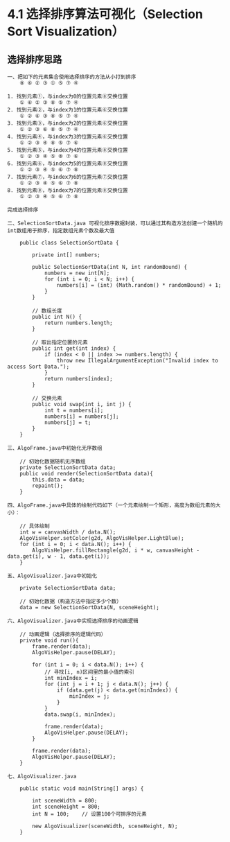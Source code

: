 # 4.1 选择排序算法可视化（Selection Sort Visualization）

## 选择排序思路

    一、把如下的元素集合使用选择排序的方法从小打到排序
        ⑧ ⑥ ② ③ ① ⑤ ⑦ ④
        
    1. 找到元素①，与index为0的位置元素⑧交换位置
        ① ⑥ ② ③ ⑧ ⑤ ⑦ ④        
    2. 找到元素②，与index为1的位置元素⑥交换位置    
        ① ② ⑥ ③ ⑧ ⑤ ⑦ ④
    3. 找到元素③，与index为2的位置元素⑥交换位置
        ① ② ③ ⑥ ⑧ ⑤ ⑦ ④    
    4. 找到元素④，与index为3的位置元素⑥交换位置
        ① ② ③ ④ ⑧ ⑤ ⑦ ⑥
    5. 找到元素⑤，与index为4的位置元素⑧交换位置
        ① ② ③ ④ ⑤ ⑧ ⑦ ⑥
    6. 找到元素⑥，与index为5的位置元素⑧交换位置
        ① ② ③ ④ ⑤ ⑥ ⑦ ⑧
    7. 找到元素⑦，与index为6的位置元素⑦交换位置
        ① ② ③ ④ ⑤ ⑥ ⑦ ⑧
    8. 找到元素⑧，与index为7的位置元素⑧交换位置
        ① ② ③ ④ ⑤ ⑥ ⑦ ⑧
    
    完成选择排序
    
    二、SelectionSortData.java 可视化排序数据封装，可以通过其构造方法创建一个随机的int数组用于排序，指定数组元素个数及最大值
        
        public class SelectionSortData {
        
            private int[] numbers;
        
            public SelectionSortData(int N, int randomBound) {
                numbers = new int[N];
                for (int i = 0; i < N; i++) {
                    numbers[i] = (int) (Math.random() * randomBound) + 1;
                }
            }
        
            // 数组长度
            public int N() {
                return numbers.length;
            }
        
            // 取出指定位置的元素
            public int get(int index) {
                if (index < 0 || index >= numbers.length) {
                    throw new IllegalArgumentException("Invalid index to access Sort Data.");
                }
                return numbers[index];
            }
        
            // 交换元素
            public void swap(int i, int j) {
                int t = numbers[i];
                numbers[i] = numbers[j];
                numbers[j] = t;
            }
        }
        
    三、AlgoFrame.java中初始化无序数组
    
        // 初始化数据随机无序数组
        private SelectionSortData data;
        public void render(SelectionSortData data){
            this.data = data;
            repaint();
        }
        
    四、AlgoFrame.java中具体的绘制代码如下（一个元素绘制一个矩形，高度为数组元素的大小）：
    
        // 具体绘制
        int w = canvasWidth / data.N();
        AlgoVisHelper.setColor(g2d, AlgoVisHelper.LightBlue);
        for (int i = 0; i < data.N(); i++) {
            AlgoVisHelper.fillRectangle(g2d, i * w, canvasHeight - data.get(i), w - 1, data.get(i));
        }
        
    五、AlgoVisualizer.java中初始化
    
        private SelectionSortData data;
        
        // 初始化数据（构造方法中指定多少个数）
        data = new SelectionSortData(N, sceneHeight);
        
    六、AlgoVisualizer.java中实现选择排序的动画逻辑
    
        // 动画逻辑（选择排序的逻辑代码）
        private void run(){
            frame.render(data);
            AlgoVisHelper.pause(DELAY);
    
            for (int i = 0; i < data.N(); i++) {
                // 寻找[i, n)区间里的最小值的索引
                int minIndex = i;
                for (int j = i + 1; j < data.N(); j++) {
                    if (data.get(j) < data.get(minIndex)) {
                        minIndex = j;
                    }
                }
                data.swap(i, minIndex);
    
                frame.render(data);
                AlgoVisHelper.pause(DELAY);
            }
    
            frame.render(data);
            AlgoVisHelper.pause(DELAY);
        }
        
    七、AlgoVisualizer.java
    
        public static void main(String[] args) {
        
            int sceneWidth = 800;
            int sceneHeight = 800;
            int N = 100;    // 设置100个可排序的元素
    
            new AlgoVisualizer(sceneWidth, sceneHeight, N);
        }